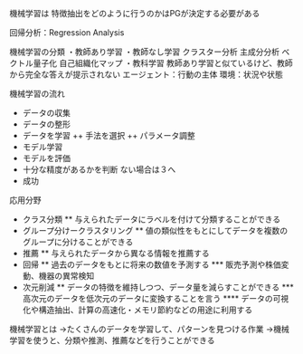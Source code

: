 機械学習は
     特徴抽出をどのように行うのかはPGが決定する必要がある

回帰分析：Regression Analysis

機械学習の分類
・教師あり学習
・教師なし学習
     クラスター分析
     主成分分析
     ベクトル量子化
     自己組織化マップ
・教科学習
     教師あり学習と似ているけど、教師から完全な答えが提示されない
     エージェント：行動の主体
     環境：状況や状態




機械学習の流れ
  + データの収集
  + データの整形
  + データを学習
  ++ 手法を選択
  ++ パラメータ調整
  + モデル学習
  + モデルを評価
  + 十分な精度があるかを判断
  ない場合は３へ
  + 成功


応用分野

  * クラス分類 
  ** 与えられたデータにラベルを付けて分類することができる
  * グループ分けークラスタリング
  ** 値の類似性をもとにしてデータを複数のグループに分けることができる
  * 推薦
  ** 与えられたデータから異なる情報を推薦する
  * 回帰
  ** 過去のデータをもとに将来の数値を予測する
  *** 販売予測や株価変動、機器の異常検知
  * 次元削減
  ** データの特徴を維持しつつ、データ量を減らすことができる
  *** 高次元のデータを低次元のデータに変換することを言う
  **** データの可視化や構造抽出、計算の高速化・メモリ節約などの用途に利用する

機械学習とは
→たくさんのデータを学習して、パターンを見つける作業
→機械学習を使うと、分類や推測、推薦などを行うことができる
